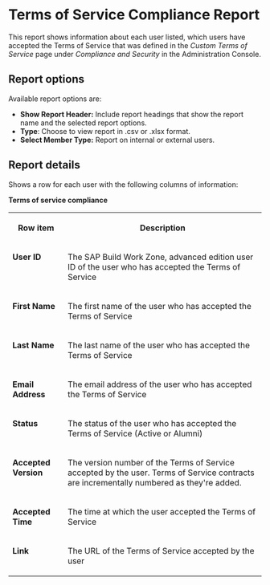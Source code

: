 <!-- loio2b9d4de0f97b49e0947bf8c7e857962e -->

# Terms of Service Compliance Report

This report shows information about each user listed, which users have accepted the Terms of Service that was defined in the *Custom Terms of Service* page under *Compliance and Security* in the Administration Console.



<a name="loio2b9d4de0f97b49e0947bf8c7e857962e__section_xnk_bqw_ptb"/>

## Report options

Available report options are:

-   **Show Report Header:** Include report headings that show the report name and the selected report options.
-   **Type**: Choose to view report in .csv or .xlsx format.
-   **Select Member Type:** Report on internal or external users.



<a name="loio2b9d4de0f97b49e0947bf8c7e857962e__section_znk_bqw_ptb"/>

## Report details

Shows a row for each user with the following columns of information:

**Terms of service compliance**


<table>
<tr>
<th valign="top">

Row item



</th>
<th valign="top">

Description



</th>
</tr>
<tr>
<td valign="top">

**User ID** 



</td>
<td valign="top">

The SAP Build Work Zone, advanced edition user ID of the user who has accepted the Terms of Service



</td>
</tr>
<tr>
<td valign="top">

**First Name** 



</td>
<td valign="top">

The first name of the user who has accepted the Terms of Service



</td>
</tr>
<tr>
<td valign="top">

**Last Name** 



</td>
<td valign="top">

The last name of the user who has accepted the Terms of Service



</td>
</tr>
<tr>
<td valign="top">

**Email Address** 



</td>
<td valign="top">

The email address of the user who has accepted the Terms of Service



</td>
</tr>
<tr>
<td valign="top">

**Status** 



</td>
<td valign="top">

The status of the user who has accepted the Terms of Service \(Active or Alumni\)



</td>
</tr>
<tr>
<td valign="top">

**Accepted Version** 



</td>
<td valign="top">

The version number of the Terms of Service accepted by the user. Terms of Service contracts are incrementally numbered as they're added.



</td>
</tr>
<tr>
<td valign="top">

**Accepted Time** 



</td>
<td valign="top">

The time at which the user accepted the Terms of Service



</td>
</tr>
<tr>
<td valign="top">

**Link** 



</td>
<td valign="top">

The URL of the Terms of Service accepted by the user



</td>
</tr>
</table>

